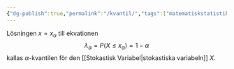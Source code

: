 ```yaml
---
{"dg-publish":true,"permalink":"/kvantil/","tags":["matematiskstatistik"]}
---
```


Lösningen $x=x_\alpha$ till ekvationen $$
 \lambda_\alpha=P(X\leq x_\alpha)=1-\alpha
$$ kallas $\alpha$-kvantilen för den [[Stokastisk Variabel\|stokastiska variabeln]] $X$.

